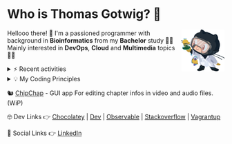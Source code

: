 # Who is Thomas Gotwig? 🤔

<img src="assets/octocat.webp" width="20%" align="right">

Hellooo there! 👋 I'm a passioned programmer with background in **Bioinformatics** from my **Bachelor** study 👨‍🎓 Mainly interested in **DevOps**, **Cloud** and **Multimedia** topics 🧑‍💻

<details>
  <summary>⚡️ Recent activities</summary>

  <!--RECENT_ACTIVITY:start-->
1. ❌ Closed PR [#67](https://github.com/tgotwig/vidmerger/pull/67) in [tgotwig/vidmerger](https://github.com/tgotwig/vidmerger)<br>
2. 💬 Commented on [#53](https://github.com/tgotwig/vidmerger/issues/53#issuecomment-2844265357) in [tgotwig/vidmerger](https://github.com/tgotwig/vidmerger)<br>
3. 💬 Commented on [#53](https://github.com/tgotwig/vidmerger/issues/53#issuecomment-2844241718) in [tgotwig/vidmerger](https://github.com/tgotwig/vidmerger)<br>
4. 📖 Created new wiki page [Section-Subsection](https://github.com/tgotwig/vidmerger/wiki/Section-Subsection) in [tgotwig/vidmerger](https://github.com/tgotwig/vidmerger)<br>
5. 📔 Created new repository [tgotwig/dotfiles](https://github.com/tgotwig/dotfiles)<br>
6. 💬 Commented on [#27](https://github.com/tgotwig/vidmerger/issues/27#issuecomment-2817331898) in [tgotwig/vidmerger](https://github.com/tgotwig/vidmerger)<br>
7. ✔️ Closed issue [#27](https://github.com/tgotwig/vidmerger/issues/27) in [tgotwig/vidmerger](https://github.com/tgotwig/vidmerger)<br>
8. 💬 Commented on [#12](https://github.com/tgotwig/vidmerger/issues/12#issuecomment-2817093727) in [tgotwig/vidmerger](https://github.com/tgotwig/vidmerger)<br>
9. ✔️ Closed issue [#12](https://github.com/tgotwig/vidmerger/issues/12) in [tgotwig/vidmerger](https://github.com/tgotwig/vidmerger)<br>
10. 💬 Commented on [#39](https://github.com/tgotwig/vidmerger/issues/39#issuecomment-2817093274) in [tgotwig/vidmerger](https://github.com/tgotwig/vidmerger)<br>
11. ✔️ Closed issue [#39](https://github.com/tgotwig/vidmerger/issues/39) in [tgotwig/vidmerger](https://github.com/tgotwig/vidmerger)<br>
12. ✔️ Closed issue [#44](https://github.com/tgotwig/vidmerger/issues/44) in [tgotwig/vidmerger](https://github.com/tgotwig/vidmerger)<br>
13. ✔️ Closed issue [#51](https://github.com/tgotwig/vidmerger/issues/51) in [tgotwig/vidmerger](https://github.com/tgotwig/vidmerger)<br>
14. 🎉 Merged PR [#7](https://github.com/tgotwig/homebrew-linux-vidmerger/pull/7) in [tgotwig/homebrew-linux-vidmerger](https://github.com/tgotwig/homebrew-linux-vidmerger)<br>
15. 🎉 Merged PR [#8](https://github.com/tgotwig/homebrew-vidmerger/pull/8) in [tgotwig/homebrew-vidmerger](https://github.com/tgotwig/homebrew-vidmerger)<br>
16. ✌️ Released [🎉 0.4.0](https://github.com/tgotwig/vidmerger/releases/tag/0.4.0) in [tgotwig/vidmerger](https://github.com/tgotwig/vidmerger)<br>
17. 💪 Opened PR [#7](https://github.com/tgotwig/homebrew-linux-vidmerger/pull/7) in [tgotwig/homebrew-linux-vidmerger](https://github.com/tgotwig/homebrew-linux-vidmerger)<br>
18. 💪 Opened PR [#8](https://github.com/tgotwig/homebrew-vidmerger/pull/8) in [tgotwig/homebrew-vidmerger](https://github.com/tgotwig/homebrew-vidmerger)<br>
19. 📖 Created new wiki page [Home](https://github.com/tgotwig/vidmerger/wiki/Home) in [tgotwig/vidmerger](https://github.com/tgotwig/vidmerger)<br>
20. 📖 Created new wiki page [🏡-Home](https://github.com/tgotwig/vidmerger/wiki/%F0%9F%8F%A1-Home) in [tgotwig/vidmerger](https://github.com/tgotwig/vidmerger)<br>
21. 🎉 Merged PR [#65](https://github.com/tgotwig/vidmerger/pull/65) in [tgotwig/vidmerger](https://github.com/tgotwig/vidmerger)<br>
<!--RECENT_ACTIVITY:end-->
</details>

<details>
  <summary>💡 My Coding Principles</summary>

  <details>
    <summary>↳ ☕ Java, Python, ...</summary>

  - **Keep** code compact — limit function parameters (ideally ≤ 3), avoid deep nesting, and stick to a reasonable maximum line length.
  - **Use** consistent and meaningful naming — predictable naming patterns make searching, navigation, and bulk refactoring (e.g., find & replace) much more reliable and efficient.
  - **Don't** write db queries by hand — do it via repository functions.
  - **Let** an code generator generate classes for you — when dealing with an OpenAPI spec.
  - **Write** tests at multiple levels — use **unit tests** to check always one function without I/O (mock external dependencies where needed), **integration tests** to check always one function with real I/O, and **end-to-end tests** to check a full chain of functions (like `Camunda` or `Selenium` workflows, or a cli tool).
  </details>

  <details>
    <summary>↳ 🌳 Versioning (Git)</summary>

  - **Use** a Git GUI tool like `GitKraken` — a visual overview often leads to cleaner commits and makes advanced Git features (like interactive rebase or cherry-pick) more accessible.
  - **Keep** commits focused and atomic — aim for “one logical change per commit” to make reviews easier and enable selective acceptance or reversion.
  - **Maintain** a consistent code style — avoid mixing style and functional changes in one commit; first apply the style update, then the logic change.
  - **Preserve** full commit history when migrating repositories — instead of squashing into a single commit, add the new remote and push as-is.
  - **Write** meaningful commit messages — use the imperative mood (“Add feature,” not “Added feature”), and avoid vague messages like “Update” to help others understand changes at a glance.
  - **Tag** commits not only for versioning — but also to highlight other special commits.
  - **Create** a `backup` branch before doing a complex rebase — to not accidently overwrite commits in a wrong way.
  </details>

  <details>
    <summary>↳ 🌐 Networking</summary>

  - **Document** the network layout using a diagram that includes key IPs, DNS names, and boundaries between subnets or zones.
  - **List** physical and virtual devices in a table with their IPs, DNS names, and MAC addresses, group them in CIDRs.
  - **Prefer** DNS names over hardcoded IPs, for better clarity and minimal fixes when the IP changes.
  - **Provide** a central "intranet" homepage linking to all important internal services.
  </details>

  <details>
    <summary>↳ ⚙️ Automation</summary>

  - **Build** the project ideally with 1 cmd — after cloning it, typically via `Taskfile`, also in CI / CD.
  - **Centralize** testing and releasing via CI / CD — and run them mostly during pull requests.
  - **Monitor** your resource usages — and have reportings before server crashes due to it.
  - **Backup** your data frequently in 3 ways — while removing some versions over time.
  - **Don't** try to automate everything — have runbooks for certain tasks.
  </details>

  <details>
    <summary>↳ 🐳 Containerization</summary>

  - **Configure** via env vars — better than via files with different encodings and permissions.
  - **Grant** 3rd party access via scoped tokens — avoid overly permissive ones.
  - **Print** all logs to the terminal — for a flexible understanding.
  - **Develop** with dev images — with all your fav tools in it.
  - **Minimize** images — for running in production.
  </details>

  <details>
    <summary>↳ 🔮 Terraform</summary>

  - **Design** modules for reusability — for deploying slightly different resources easily.
  - **Manage** the state file in an object storage — ensure it’s versioned, and use a lock file to prevent concurrent modifications. Consider maintaining a shared calendar for coordinated infrastructure changes.
  </details>
</details>

🐿️ [ChipChap](https://chipchap.s3.eu-central-1.amazonaws.com/index.html) - GUI app For editing chapter infos in video and audio files. (WiP)

🤓 Dev Links 👉 [Chocolatey](https://community.chocolatey.org/profiles/tgotwig) | [Dev](https://dev.to/tgotwig) | [Observable](https://observablehq.com/@tgotwig?tab=profile) | [Stackoverflow](https://stackoverflow.com/users/6244047/thomas-gotwig?tab=profile) | [Vagrantup](https://app.vagrantup.com/tomisia)

🍻 Social Links 👉 [LinkedIn](https://www.linkedin.com/in/tgotwig)
